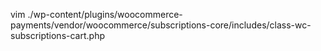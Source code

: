 vim ./wp-content/plugins/woocommerce-payments/vendor/woocommerce/subscriptions-core/includes/class-wc-subscriptions-cart.php
